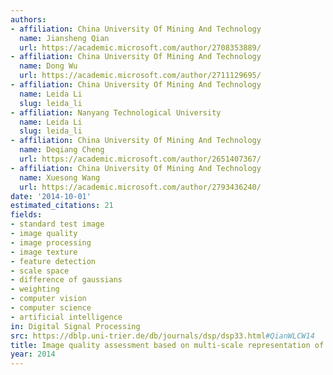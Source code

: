 ```yaml
---
authors:
- affiliation: China University Of Mining And Technology
  name: Jiansheng Qian
  url: https://academic.microsoft.com/author/2708353889/
- affiliation: China University Of Mining And Technology
  name: Dong Wu
  url: https://academic.microsoft.com/author/2711129695/
- affiliation: China University Of Mining And Technology
  name: Leida Li
  slug: leida_li
- affiliation: Nanyang Technological University
  name: Leida Li
  slug: leida_li
- affiliation: China University Of Mining And Technology
  name: Deqiang Cheng
  url: https://academic.microsoft.com/author/2651407367/
- affiliation: China University Of Mining And Technology
  name: Xuesong Wang
  url: https://academic.microsoft.com/author/2793436240/
date: '2014-10-01'
estimated_citations: 21
fields:
- standard test image
- image quality
- image processing
- image texture
- feature detection
- scale space
- difference of gaussians
- weighting
- computer vision
- computer science
- artificial intelligence
in: Digital Signal Processing
src: https://dblp.uni-trier.de/db/journals/dsp/dsp33.html#QianWLCW14
title: Image quality assessment based on multi-scale representation of structure
year: 2014
---
```

